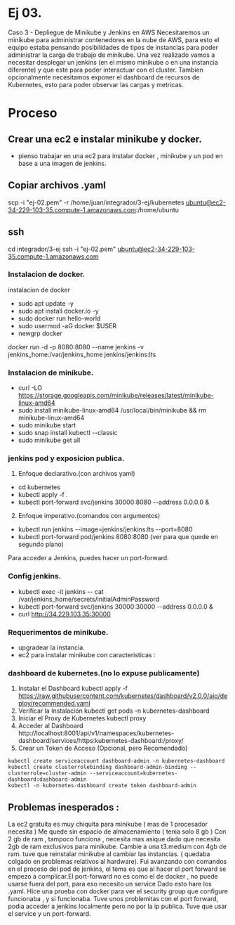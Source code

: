 # Ej 03.

Caso 3 - Depliegue de Minikube y Jenkins en AWS
Necesitaremos un minikube para administrar contenedores en la nube de AWS, para esto el equipo estaba pensando posibilidades de tipos
de instancias para poder administrar la carga de trabajo de minikube.
Una vez realizado vamos a necesitar desplegar un jenkins (en el mismo minikube o en una instancia diferente) y que este para poder
interactuar con el cluster.
Tambien opcionalmente necesitamos exponer el dashboard de recursos de Kubernetes, esto para poder observar las cargas y metricas.

# Proceso

## Crear una ec2 e instalar minikube y docker.
- pienso trabajar en una ec2 para instalar docker , minikube y un pod en base a una imagen de jenkins.

## Copiar archivos .yaml
scp -i "ej-02.pem" -r /home/juan/integrador/3-ej/kubernetes ubuntu@ec2-34-229-103-35.compute-1.amazonaws.com:/home/ubuntu

## ssh
cd integrador/3-ej
ssh -i "ej-02.pem" ubuntu@ec2-34-229-103-35.compute-1.amazonaws.com

### Instalacion de docker.
instalacion de docker
- sudo apt update -y
- sudo apt install docker.io -y
- sudo docker run hello-world
- sudo usermod -aG docker $USER
- newgrp docker

docker run -d -p 8080:8080 --name jenkins -v jenkins_home:/var/jenkins_home jenkins/jenkins:lts

### Instalacion de minikube.
- curl -LO https://storage.googleapis.com/minikube/releases/latest/minikube-linux-amd64
- sudo install minikube-linux-amd64 /usr/local/bin/minikube && rm minikube-linux-amd64
- sudo minikube start
- sudo snap install kubectl --classic
- sudo minikube get all

### jenkins pod y exposicion publica.

1. Enfoque declarativo.(con archivos yaml)
- cd kubernetes
- kubectl apply -f .
- kubectl port-forward svc/jenkins 30000:8080 --address 0.0.0.0 &
2. Enfoque imperativo.(comandos con argumentos)
- kubectl run jenkins --image=jenkins/jenkins:lts --port=8080
- kubectl port-forward pod/jenkins 8080:8080 (ver para que quede en segundo plano)

Para acceder a Jenkins, puedes hacer un port-forward.

### Config jenkins.

- kubectl exec -it jenkins -- cat /var/jenkins_home/secrets/initialAdminPassword
- kubectl port-forward svc/jenkins 30000:30000 --address 0.0.0.0 &
- curl http://34.229.103.35:30000

### Requerimentos de minikube.

- upgradear la instancia.
- ec2 para instalar minikube con caracteristicas : 


### dashboard de kubernetes.(no lo expuse publicamente)
1. Instalar el Dashboard
kubectl apply -f https://raw.githubusercontent.com/kubernetes/dashboard/v2.0.0/aio/deploy/recommended.yaml
2. Verificar la Instalación
kubectl get pods -n kubernetes-dashboard
3. Iniciar el Proxy de Kubernetes
kubectl proxy
4. Acceder al Dashboard
http://localhost:8001/api/v1/namespaces/kubernetes-dashboard/services/https:kubernetes-dashboard:/proxy/
5. Crear un Token de Acceso (Opcional, pero Recomendado)
```
kubectl create serviceaccount dashboard-admin -n kubernetes-dashboard
kubectl create clusterrolebinding dashboard-admin-binding --clusterrole=cluster-admin --serviceaccount=kubernetes-dashboard:dashboard-admin
kubectl -n kubernetes-dashboard create token dashboard-admin
```




## Problemas inesperados : 
La ec2 gratuita es muy chiquita para minikube ( mas de 1 procesador necesita )
Me quede sin espacio de almacenamiento ( tenia solo 8 gb )
Con 2 gb de ram , tampoco funciona , necesita mas asique dado que necesita 2gb de ram exclusivos para minikube.
Cambie a una t3.medium con 4gb de ram.
tuve que reinstalar minikube al cambiar las instancias. ( quedaba colgado en problemas relativos al hardware).
Fui avanzando con comandos en el proceso del pod de jenkins, el tema es que al hacer el port forward se empezo a complicar.El port-forward no es como el de docker , no puede usarse fuera del port, para eso necesito un service
Dado esto hare los .yaml.
Hice una prueba con docker para ver el security group que configure funcionaba , y si funcionaba.
Tuve unos problemitas con el port forward, podia acceder a jenkins localmente pero no por la ip publica. Tuve que usar el service y un port-forward.

